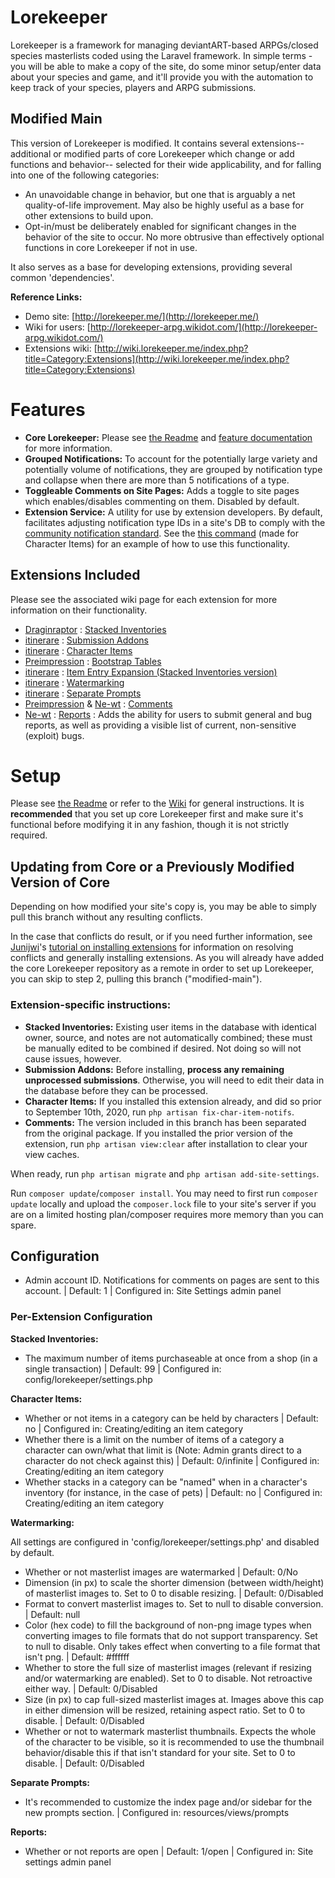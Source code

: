 # Lorekeeper

Lorekeeper is a framework for managing deviantART-based ARPGs/closed species masterlists coded using the Laravel framework. In simple terms - you will be able to make a copy of the site, do some minor setup/enter data about your species and game, and it'll provide you with the automation to keep track of your species, players and ARPG submissions.

## Modified Main

This version of Lorekeeper is modified. It contains several extensions-- additional or modified parts of core Lorekeeper which change or add functions and behavior-- selected for their wide applicability, and for falling into one of the following categories: 
- An unavoidable change in behavior, but one that is arguably a net quality-of-life improvement. May also be highly useful as a base for other extensions to build upon.
- Opt-in/must be deliberately enabled for significant changes in the behavior of the site to occur. No more obtrusive than effectively optional functions in core Lorekeeper if not in use. 

It also serves as a base for developing extensions, providing several common 'dependencies'.

**Reference Links:**
- Demo site: [http://lorekeeper.me/](http://lorekeeper.me/)
- Wiki for users: [http://lorekeeper-arpg.wikidot.com/](http://lorekeeper-arpg.wikidot.com/)
- Extensions wiki: [http://wiki.lorekeeper.me/index.php?title=Category:Extensions](http://wiki.lorekeeper.me/index.php?title=Category:Extensions)

# Features

- **Core Lorekeeper:** Please see [the Readme](https://github.com/corowne/lorekeeper/blob/master/README.md) and [feature documentation](http://lorekeeper-arpg.wikidot.com/) for more information.
- **Grouped Notifications:** To account for the potentially large variety and potentially volume of notifications, they are grouped by notification type and collapse when there are more than 5 notifications of a type.
- **Toggleable Comments on Site Pages:** Adds a toggle to site pages which enables/disables commenting on them. Disabled by default.
- **Extension Service:** A utility for use by extension developers. By default, facilitates adjusting notification type IDs in a site's DB to comply with the [community notification standard](http://wiki.lorekeeper.me/index.php?title=Community_Notification_Standard). See the [this command](https://github.com/itinerare/lorekeeper/blob/15f9ba0a750f4a08d1e3e07139ad32a0b3c7fc9f/app/Console/Commands/FixCharItemNotifs.php) (made for Character Items) for an example of how to use this functionality.

## Extensions Included

Please see the associated wiki page for each extension for more information on their functionality.

- [Draginraptor](https://github.com/Draginraptor) : [Stacked Inventories](http://wiki.lorekeeper.me/index.php?title=Extensions:Stacked_Inventories)
- [itinerare](https://github.com/itinerare) : [Submission Addons](http://wiki.lorekeeper.me/index.php?title=Extensions:Submission_Addons)
- [itinerare](https://github.com/itinerare) : [Character Items](http://wiki.lorekeeper.me/index.php?title=Extensions:Character_Items)
- [Preimpression](https://github.com/preimpression) : [Bootstrap Tables](http://wiki.lorekeeper.me/index.php?title=Extensions:Bootstrap_Tables)
- [itinerare](https://github.com/itinerare) : [Item Entry Expansion (Stacked Inventories version)](http://wiki.lorekeeper.me/index.php?title=Extensions:Item_Entry_Expansion)
- [itinerare](https://github.com/itinerare) : [Watermarking](http://wiki.lorekeeper.me/index.php?title=Extensions:Watermarking)
- [itinerare](https://github.com/itinerare) : [Separate Prompts](http://wiki.lorekeeper.me/index.php?title=Extensions:Separate_Prompts)
- [Preimpression](https://github.com/preimpression) & [Ne-wt](https://github.com/Ne-wt) : [Comments](http://wiki.lorekeeper.me/index.php?title=Extensions:Comments)
- [Ne-wt](https://github.com/Ne-wt) : [Reports](https://github.com/Ne-wt/lorekeeper/tree/reports) : Adds the ability for users to submit general and bug reports, as well as providing a visible list of current, non-sensitive (exploit) bugs.

# Setup

Please see [the Readme](https://github.com/corowne/lorekeeper/blob/master/README.md) or refer to the [Wiki](http://lorekeeper-arpg.wikidot.com/) for general instructions. It is **recommended** that you set up core Lorekeeper first and make sure it's functional before modifying it in any fashion, though it is not strictly required.

## Updating from Core or a Previously Modified Version of Core

Depending on how modified your site's copy is, you may be able to simply pull this branch without any resulting conflicts. 

In the case that conflicts do result, or if you need further information, see [Junijwi](https://github.com/juniJwi)'s [tutorial on installing extensions](http://wiki.lorekeeper.me/index.php?title=Tutorial:_Installing_Extensions) for information on resolving conflicts and generally installing extensions. As you will already have added the core Lorekeeper repository as a remote in order to set up Lorekeeper, you can skip to step 2, pulling this branch ("modified-main").

### Extension-specific instructions:

- **Stacked Inventories:** Existing user items in the database with identical owner, source, and notes are not automatically combined; these must be manually edited to be combined if desired. Not doing so will not cause issues, however.
- **Submission Addons:** Before installing, **process any remaining unprocessed submissions**. Otherwise, you will need to edit their data in the database before they can be processed.
- **Character Items:** If you installed this extension already, and did so prior to September 10th, 2020, run `php artisan fix-char-item-notifs`.
- **Comments:** The version included in this branch has been separated from the original package. If you installed the prior version of the extension, run `php artisan view:clear` after installation to clear your view caches.

When ready, run `php artisan migrate` and `php artisan add-site-settings`.

Run `composer update`/`composer install`. You may need to first run `composer update` locally and upload the `composer.lock` file to your site's server if you are on a limited hosting plan/composer requires more memory than you can spare.

## Configuration

- Admin account ID. Notifications for comments on pages are sent to this account. | Default: 1 | Configured in: Site Settings admin panel

### Per-Extension Configuration

**Stacked Inventories:** 
- The maximum number of items purchaseable at once from a shop (in a single transaction) | Default: 99 | Configured in: config/lorekeeper/settings.php

**Character Items:**
- Whether or not items in a category can be held by characters | Default: no | Configured in: Creating/editing an item category
- Whether there is a limit on the number of items of a category a character can own/what that limit is (Note: Admin grants direct to a character do not check against this) | Default: 0/infinite | Configured in: Creating/editing an item category
- Whether stacks in a category can be "named" when in a character's inventory (for instance, in the case of pets) | Default: no | Configured in: Creating/editing an item category

**Watermarking:**

All settings are configured in 'config/lorekeeper/settings.php' and disabled by default.
- Whether or not masterlist images are watermarked | Default: 0/No
- Dimension (in px) to scale the shorter dimension (between width/height) of masterlist images to. Set to 0 to disable resizing. |  Default: 0/Disabled
- Format to convert masterlist images to. Set to null to disable conversion. | Default: null
- Color (hex code) to fill the background of non-png image types when converting images to file formats that do not support transparency. Set to null to disable. Only takes effect when converting to a file format that isn't png. | Default: #ffffff
- Whether to store the full size of masterlist images (relevant if resizing and/or watermarking are enabled). Set to 0 to disable. Not retroactive either way. | Default: 0/Disabled
- Size (in px) to cap full-sized masterlist images at. Images above this cap in either dimension will be resized, retaining aspect ratio. Set to 0 to disable. | Default: 0/Disabled
- Whether or not to watermark masterlist thumbnails. Expects the whole of the character to be visible, so it is recommended to use the thumbnail behavior/disable this if that isn't standard for your site. Set to 0 to disable. | Default: 0/Disabled

**Separate Prompts:**
- It's recommended to customize the index page and/or sidebar for the new prompts section. | Configured in: resources/views/prompts

**Reports:**
- Whether or not reports are open | Default: 1/open | Configured in: Site settings admin panel